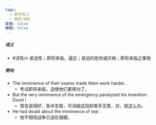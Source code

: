 ```yaml
---
tags:
  - 首字母/I
  - 级别/GRE
掌握: false
模糊: false
---
```

##### 词义
- #词性/n  紧迫性；即将来临，逼近；紧迫的危险或灾祸；即将来临之事物
##### 例句
- The imminence of their exams made them work harder .
	- 考试即将来临，迫使他们更用功了。
- But the very imminence of the emergency paralyzed his invention . Good !
	- 常言说得好，急中生智，可汤姆这回却束手无策，对，就这么办。
- He had doubt about the imminence of war .
	- 他不相信战争已迫在眉睫。

